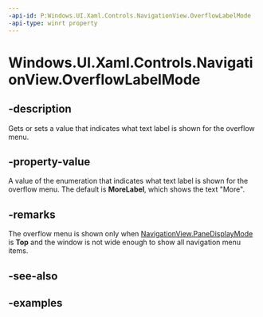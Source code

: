 ```yaml
---
-api-id: P:Windows.UI.Xaml.Controls.NavigationView.OverflowLabelMode
-api-type: winrt property
---
```


<!-- Property syntax.
public NavigationViewOverflowLabelMode OverflowLabelMode { get;  set; }
-->

# Windows.UI.Xaml.Controls.NavigationView.OverflowLabelMode

## -description

Gets or sets a value that indicates what text label is shown for the overflow menu.

## -property-value

A value of the enumeration that indicates what text label is shown for the overflow menu. The default is **MoreLabel**, which shows the text "More".

## -remarks

The overflow menu is shown only when [NavigationView.PaneDisplayMode](navigationview_panedisplaymode) is **Top** and the window is not wide enough to show all navigation menu items.

## -see-also

## -examples

